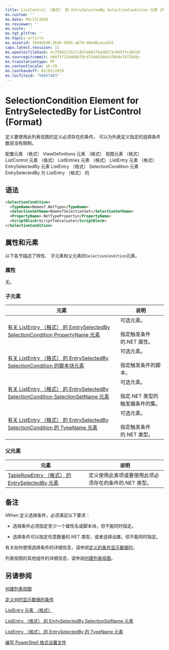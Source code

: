 ```yaml
---
title: ListControl （格式） 的 EntrySelectedBy SelectionCondition 元素 |Microsoft Docs
ms.custom: ''
ms.date: 09/13/2016
ms.reviewer: ''
ms.suite: ''
ms.tgt_pltfrm: ''
ms.topic: article
ms.assetid: 7649d5d0-2b56-49b5-a670-dde46caca343
caps.latest.revision: 11
ms.openlocfilehash: ec75945c5517c02fa001f0a38573c045ffcdbfd3
ms.sourcegitcommit: b6871f21bd666f9cd71dd336bb3f844cf472b56c
ms.translationtype: MT
ms.contentlocale: zh-CN
ms.lasthandoff: 02/03/2019
ms.locfileid: "56857483"
---
```

# <a name="selectioncondition-element-for-entryselectedby-for-listcontrol-format"></a>SelectionCondition Element for EntrySelectedBy for ListControl (Format)

定义要使用此列表视图的定义必须存在的条件。 可以为列表定义指定的选择条件数目没有限制。

配置元素 （格式） ViewDefinitions 元素 （格式） 视图元素 （格式） ListControl 元素 （格式） ListEntries 元素 （格式） ListEntry 元素 （格式） EntrySelectedBy 元素 ListEntry （格式） SelectionCondition 元素EntrySelectedBy 为 ListEntry （格式） 的

## <a name="syntax"></a>语法

```xml
<SelectionCondition>
  <TypeName>Nameof.NetType</TypeName>
  <SelectionSetName>NameofSelectionSet</SelectionSetName>
  <PropertyName>.NetTypeProperty</PropertyName>
  <ScriptBlock>ScriptToEvaluate</ScriptBlock>
</SelectionCondition>
```

## <a name="attributes-and-elements"></a>属性和元素

以下各节描述了特性、 子元素和父元素的`SelectionCondition`元素。

### <a name="attributes"></a>属性

无。

### <a name="child-elements"></a>子元素

|元素|说明|
|-------------|-----------------|
|[有关 ListEntry （格式） 的 EmtrySelectedBy SelectionCondition PropertyName 元素](./propertyname-element-for-selectioncondition-for-entryselectedby-for-listcontrol-format.md)|可选元素。<br /><br /> 指定触发条件的.NET 属性。|
|[有关 ListEntry （格式） 的 EntrySelectedBy SelectionCondition 的脚本块元素](./scriptblock-element-for-selectioncondition-for-entryselectedby-for-listcontrol-format.md)|可选元素。<br /><br /> 指定触发条件的脚本。|
|[有关 ListEntry （格式） 的 EntrySelectedBy SelectionCondition SelectionSetName 元素](./selectionsetname-element-for-selectioncondition-for-entryselectedby-for-listentry-format.md)|可选元素。<br /><br /> 指定.NET 类型的触发器条件的集。|
|[有关 ListEntry （格式） 的 EntrySelectedBy SelectionCondition 的 TypeName 元素](./typename-element-for-selectioncondition-for-entryselectedby-for-listcontrol-format.md)|可选元素。<br /><br /> 指定触发条件的.NET 类型。|

### <a name="parent-elements"></a>父元素

|元素|说明|
|-------------|-----------------|
|[TableRowEntry （格式） 的 EntrySelectedBy 元素](./entryselectedby-element-for-tablerowentry-for-tablecontrol-format.md)|定义使用此表项或要使用此项必须存在的条件的.NET 类型。|

## <a name="remarks"></a>备注

lWhen 定义选择条件，必须满足以下要求：

- 选择条件必须指定至少一个属性名或脚本块，但不能同时指定。

- 选择条件可以指定任意数量的.NET 类型，或者选择设置，但不能同时指定。

有关如何使用选择条件的详细信息，请参阅[定义的条件显示数据时](./defining-conditions-for-displaying-data.md)。

列表视图的其他组件的详细信息，请参阅[创建列表视图](./creating-a-list-view.md)。

## <a name="see-also"></a>另请参阅

[创建列表视图](./creating-a-list-view.md)

[定义何时显示数据的条件](./defining-conditions-for-displaying-data.md)

[ListEntry 元素 （格式）](./listentry-element-for-listcontrol-format.md)

[ListEntry （格式） 的 EnrtySelectedBy SelectionSetName 元素](./selectionsetname-element-for-entryselectedby-for-listcontrol-format.md)

[ListEntry （格式） 的 EntrySelectedBy 的 TypeName 元素](http://msdn.microsoft.com/en-us/fcd4daa6-f3fd-43f7-a468-03c582d34533)

[编写 PowerShell 格式设置文件](./writing-a-powershell-formatting-file.md)
